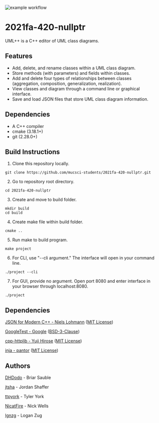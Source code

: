 ![example workflow](https://github.com/mucsci-students/2021fa-420-nullptr/actions/workflows/workflows/cmake.yml/badge.svg)

# 2021fa-420-nullptr

UML++ is a C++ editor of UML class diagrams.

## Features

- Add, delete, and rename classes within a UML class diagram.
- Store methods (with parameters) and fields within classes.
- Add and delete four types of relationships between classes (aggregation, composition, generalization, realization).
- View classes and diagram through a command line or graphical interface.
- Save and load JSON files that store UML class diagram information.

## Dependencies

- A C++ compiler
- cmake (3.18.1+)
- git (2.28.0+)

## Build Instructions

1. Clone this repository locally.
```
git clone https://github.com/mucsci-students/2021fa-420-nullptr.git
```
2. Go to repository root directory.
```
cd 2021fa-420-nullptr
```
3. Create and move to build folder.
```
mkdir build
cd build
```
4. Create make file within build folder.
```
cmake ..
```
5. Run make to build program.
```
make project
```
6. For CLI, use "--cli argument." The interface will open in your command line.
```
./project --cli
```
7. For GUI, provide no argument. Open port 8080 and enter interface in your browser through localhost:8080.
```
./project
```
## Dependencies

[JSON for Modern C++ - Niels Lohmann](https://github.com/nlohmann/json) ([MIT License](https://raw.githubusercontent.com/nlohmann/json/develop/LICENSE.MIT))

[GoogleTest - Google](https://github.com/google/googletest) ([BSD-3-Clause](https://raw.githubusercontent.com/google/googletest/master/LICENSE))

[cpp-httplib - Yuji Hirose](https://github.com/yhirose/cpp-httplib) ([MIT License](https://raw.githubusercontent.com/yhirose/cpp-httplib/master/LICENSE))

[inja - pantor](https://github.com/pantor/inja) ([MIT License](https://raw.githubusercontent.com/pantor/inja/master/LICENSE))

## Authors
[DHDodo](https://github.com/DHDodo) - Briar Sauble

[jtsha](https://github.com/jtsha) - Jordan Shaffer

[ttpyork](https://github.com/ttpyork) - Tyler York

[NicatFire](https://github.com/NicatFire) -  Nick Wells

[lgnzg](https://github.com/lgnzg) - Logan Zug
